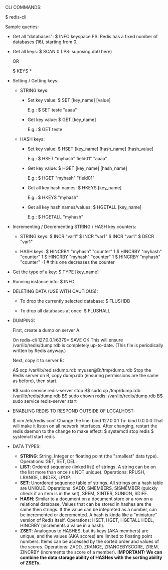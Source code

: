 CLI COMMANDS:

$ redis-cli

Sample queries:

- Get all "databases":
    $ INFO keyspace
    PS: Redis has a fixed number of databases (16), starting from 0.

- Get all keys:
    $ SCAN 0
        ( PS: suposing db0 here)

    OR

    $ KEYS * 


- Setting / Getting keys:

    - STRING keys:
        - Set key value: 
            $ SET [key_name] [value]
                
            E.g.:
                $ SET teste "aaaa"

        - Get key value:
            $ GET [key_name]

            E.g.:
                $ GET teste

    - HASH keys:
        - Set key value: 
            $ HSET [key_name] [hash_name] [hash_value]
                
            E.g.:
                $ HSET "myhash" field01" "aaaa"

        - Get key value:
            $ HGET [key_name] [hash_name]

            E.g.:
                $ HGET "myhash" "field01"

        - Get all key hash names: 
            $ HKEYS [key_name]

            E.g.:
                $ HKEYS "myhash"

        - Get all key hash names/values: 
            $ HGETALL [key_name]
            
             E.g.:
                $ HGETALL "myhash"

   
- Incrementing / Decrementing STRING / HASH key counters:

    - STRING keys:
        $ INCR "var1"
        $ INCR "var1"
        $ INCR "var1"
        $ DECR "var1"

    - HASH keys:
        $ HINCRBY "myhash" "counter" 1
        $ HINCRBY "myhash" "counter" 1
        $ HINCRBY "myhash" "counter" 1
        $ HINCRBY "myhash" "counter" -1  # this one decreases the counter


- Get the type of a key:
    $ TYPE [key_name]

- Running instance info:
    $ INFO

- DELETING DATA (USE WITH CAUTIOUS):

    - To drop the currently selected database:
        $ FLUSHDB

    - To drop all databases at once:
        $ FLUSHALL

- DUMPING:

    First, create a dump on server A.

    On redis-cli
    127.0.0.1:6379> SAVE
    OK
    This will ensure /var/lib/redis/dump.rdb is completely up-to-date. (This file is periodically written by Redis anyway.)

    Next, copy it to server B:

    A$ scp /var/lib/redis/dump.rdb myuser@B:/tmp/dump.rdb
    Stop the Redis server on B, copy dump.rdb (ensuring permissions are the same as before), then start.

    B$ sudo service redis-server stop
    B$ sudo cp /tmp/dump.rdb /var/lib/redis/dump.rdb
    B$ sudo chown redis: /var/lib/redis/dump.rdb
    B$ sudo service redis-server start

- ENABLING REDIS TO RESPOND OUTSIDE OF LOCALHOST:

	$ vim /etc/redis.conf
	Change the line: 
		bind 127.0.0.1
	To:
		bind 0.0.0.0
	That will make it listen on all network interfaces. 
	After changing, restart the redis daemon to the change to make effect:
		$ systemctl stop redis
		$ systemctl start redis

- DATA TYPES:
    - **STRING**: String, Integer or floating point (the "smallest" data type). Operations: GET, SET, DEL.
    - **LIST**: Ordered sequence (linked list) of strings. A string can be on the list more than once (is NOT unique). Operations: RPUSH, LRANGE, LINDEX, LPOP.
    - **SET**: Unordered sequence table of strings. All strings on a hash table are UNIQUE. Operations: SADD, SMEMBERS, SISMEMBER (quickly check if an item is in the set), SREM, SINTER, SUNION, SDIFF.
    - **HASH**: Similar to a document on a document store or a row on a relational database. Values that can be stored in hashes are the same then strings. If the value can be intepreted as a number, can be incremented or decremented. A hash is kinda like a "miniature" version of Redis itself. Operations: HSET, HGET, HGETALL HDEL, HINCRBY (increments a value in a hash).
    - **ZSET**: Analogous to HASHES, but its keys (AKA members) are unique, and the values (AKA scores) are limited to floating point numbers. Items can be accessed by the sorted order and values of the scores. Operations: ZADD, ZRANGE, ZRANGEBYSCORE, ZREM, ZINCRBY (increments the score of a member).
    **IMPORTANT: We can combine the data storage ability of HASHes with the sorting ability of ZSETs.**

